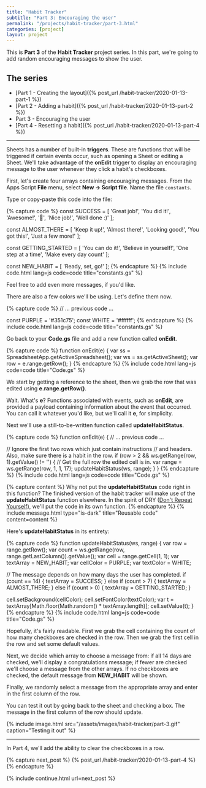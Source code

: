 ```yaml
---
title: "Habit Tracker"
subtitle: "Part 3: Encouraging the user"
permalink: "/projects/habit-tracker/part-3.html"
categories: [project]
layout: project
---
```

This is **Part 3** of the **Habit Tracker** project series. In this part, we're going to add random encouraging messages to show the user.

## The series

* [Part 1 - Creating the layout]({% post_url /habit-tracker/2020-01-13-part-1 %})
* [Part 2 - Adding a habit]({% post_url /habit-tracker/2020-01-13-part-2 %})
* Part 3 - Encouraging the user
* [Part 4 - Resetting a habit]({% post_url /habit-tracker/2020-01-13-part-4 %})

----------

Sheets has a number of built-in **triggers**. These are functions that will be triggered if certain events occur, such as opening a Sheet or editing a Sheet. We'll take advantage of the **onEdit** trigger to display an encouraging message to the user whenever they click a habit's checkboxes.

First, let's create four arrays containing encouraging messages. From the Apps Script **File** menu, select **New → Script file**. Name the file `constants`.

Type or copy-paste this code into the file:

{% capture code %}
const SUCCESS = [
  'Great job!',
  'You did it!',
  'Awesome!',
  '👏',
  'Nice job!',
  'Well done :)'
];

const ALMOST_THERE = [
  'Keep it up!',
  'Almost there!',
  'Looking good!',
  'You got this!',
  'Just a few more!'
];

const GETTING_STARTED = [
  'You can do it!',
  'Believe in yourself!',
  'One step at a time',
  'Make every day count'
];

const NEW_HABIT = [
  'Ready, set, go!'
];
{% endcapture %}
{% include code.html lang=js code=code title="constants.gs" %}

Feel free to add even more messages, if you'd like.

There are also a few colors we'll be using. Let's define them now.

{% capture code %}
// ... previous code ...

const PURPLE = '#351c75';
const WHITE = '#ffffff';
{% endcapture %}
{% include code.html lang=js code=code title="constants.gs" %}

Go back to your **Code.gs** file and add a new function called **onEdit**.

{% capture code %}
function onEdit(e) {
  var ss = SpreadsheetApp.getActiveSpreadsheet();
  var ws = ss.getActiveSheet();
  var row = e.range.getRow();
}
{% endcapture %}
{% include code.html lang=js code=code title="Code.gs" %}

We start by getting a reference to the sheet, then we grab the row that was edited using **e.range.getRow()**.

Wait. What's **e**? Functions associated with events, such as **onEdit**, are provided a payload containing information about the event that occurred. You can call it whatever you'd like, but we'll call it **e**, for simplicity.

Next we'll use a still-to-be-written function called **updateHabitStatus**.

{% capture code %}
function onEdit(e) {
  // ... previous code ...
  
  // Ignore the first two rows which just contain instructions
  // and headers. Also, make sure there is a habit in the row.
  if (row > 2 && ws.getRange(row, 1).getValue() != '') {
    // Get the full row the edited cell is in.
    var range = ws.getRange(row, 1, 1, 17);
    updateHabitStatus(ws, range);
  }
}
{% endcapture %}
{% include code.html lang=js code=code title="Code.gs" %}

{% capture content %}
Why not put the <b>updateHabitStatus</b> code right in this function? The finished version of the habit tracker will make use of the <b>updateHabitStatus</b> function elsewhere. In the spirit of DRY (<a href="https://en.wikipedia.org/wiki/Don%27t_repeat_yourself" target="_blank">Don't Repeat Yourself</a>), we'll put the code in its own function.
{% endcapture %}
{% include message.html type="is-dark" title="Reusable code" content=content %}

Here's **updateHabitStatus** in its entirety:

{% capture code %}
function updateHabitStatus(ws, range) {
  var row = range.getRow();
  var count = ws.getRange(row, range.getLastColumn()).getValue();
  var cell = range.getCell(1, 1);
  var textArray = NEW_HABIT;
  var cellColor = PURPLE;
  var textColor = WHITE;
  
  // The message depends on how many days the user has completed.
  if (count == 14) {
    textArray = SUCCESS;
  } else if (count > 7) {
    textArray = ALMOST_THERE;
  } else if (count > 0) {
    textArray = GETTING_STARTED;
  }
  
  cell.setBackground(cellColor);
  cell.setFontColor(textColor);
  var t = textArray[Math.floor(Math.random() * textArray.length)];
  cell.setValue(t);
}
{% endcapture %}
{% include code.html lang=js code=code title="Code.gs" %}

Hopefully, it's fairly readable. First we grab the cell containing the count of how many checkboxes are checked in the row. Then we grab the first cell in the row and set some default values.

Next, we decide which array to choose a message from: if all 14 days are checked, we'll display a congratulations message; if fewer are checked we'll choose a message from the other arrays. If no checkboxes are checked, the default message from **NEW_HABIT** will be shown.

Finally, we randomly select a message from the appropriate array and enter in the first column of the row.

You can test it out by going back to the sheet and checking a box. The message in the first column of the row should update.

{% include image.html src="/assets/images/habit-tracker/part-3.gif" caption="Testing it out" %}

------
In Part 4, we'll add the ability to clear the checkboxes in a row.

{% capture next_post %}
  {% post_url /habit-tracker/2020-01-13-part-4 %}
{% endcapture %}

{% include continue.html url=next_post %}